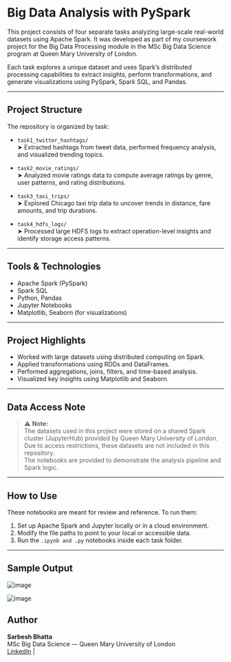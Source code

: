 # Big Data Analysis with PySpark

This project consists of four separate tasks analyzing large-scale real-world datasets using Apache Spark. It was developed as part of my coursework project for the Big Data Processing module in the MSc Big Data Science program at Queen Mary University of London.

Each task explores a unique dataset and uses Spark’s distributed processing capabilities to extract insights, perform transformations, and generate visualizations using PySpark, Spark SQL, and Pandas.

---

##  Project Structure

The repository is organized by task:

- `task1_twitter_hashtags/`  
  ➤ Extracted hashtags from tweet data, performed frequency analysis, and visualized trending topics.

- `task2_movie_ratings/`  
  ➤ Analyzed movie ratings data to compute average ratings by genre, user patterns, and rating distributions.

- `task3_taxi_trips/`  
  ➤ Explored Chicago taxi trip data to uncover trends in distance, fare amounts, and trip durations.

- `task4_hdfs_logs/`  
  ➤ Processed large HDFS logs to extract operation-level insights and identify storage access patterns.

---

##  Tools & Technologies

- Apache Spark (PySpark)
- Spark SQL
- Python, Pandas
- Jupyter Notebooks
- Matplotlib, Seaborn (for visualizations)

---

##  Project Highlights

- Worked with large datasets using distributed computing on Spark.
- Applied transformations using RDDs and DataFrames.
- Performed aggregations, joins, filters, and time-based analysis.
- Visualized key insights using Matplotlib and Seaborn.

---

##  Data Access Note

> ⚠️ **Note:**  
The datasets used in this project were stored on a shared Spark cluster (JupyterHub) provided by Queen Mary University of London. Due to access restrictions, these datasets are not included in this repository.  
The notebooks are provided to demonstrate the analysis pipeline and Spark logic.

---

##  How to Use

These notebooks are meant for review and reference. To run them:
1. Set up Apache Spark and Jupyter locally or in a cloud environment.
2. Modify the file paths to point to your local or accessible data.
3. Run the `.ipynb and .py` notebooks inside each task folder.

---



## Sample Output
![image](https://github.com/user-attachments/assets/627be2c7-c970-48ea-a92f-fb1f01f3066e)

![image](https://github.com/user-attachments/assets/b05c9ea1-288e-4285-b231-325326596f9b)




##  Author

**Sarbesh Bhatta**  
MSc Big Data Science — Queen Mary University of London  
[LinkedIn](https://www.linkedin.com/in/sarbeshb7) | 

